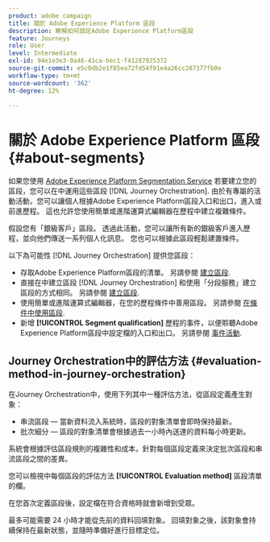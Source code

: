 ```yaml
---
product: adobe campaign
title: 關於 Adobe Experience Platform 區段
description: 瞭解如何設定Adobe Experience Platform區段
feature: Journeys
role: User
level: Intermediate
exl-id: 94e1e3e3-9a46-41ca-bec1-f41287925372
source-git-commit: e5c0db2e1f85ea72fd54f91e4a26cc287377fb0e
workflow-type: tm+mt
source-wordcount: '362'
ht-degree: 12%

---
```


# 關於 Adobe Experience Platform 區段 {#about-segments}

如果您使用 [Adobe Experience Platform Segmentation Service](https://experienceleague.adobe.com/docs/experience-platform/segmentation/home.html?lang=zh-Hant) 若要建立您的區段，您可以在中運用這些區段 [!DNL Journey Orchestration]. 由於有專屬的活動活動，您可以讓個人根據Adobe Experience Platform區段入口和出口，進入或前進歷程。 這也允許您使用簡單或進階運算式編輯器在歷程中建立複雜條件。

假設您有「銀級客戶」區段。 透過此活動，您可以讓所有新的銀級客戶進入歷程，並向他們傳送一系列個人化訊息。 您也可以根據此區段輕鬆建置條件。

以下為可能性 [!DNL Journey Orchestration] 提供您區段：

* 存取Adobe Experience Platform區段的清單。 另請參閱 [建立區段](../segment/creating-a-segment.md).
* 直接在中建立區段 [!DNL Journey Orchestration] 和使用「分段服務」建立區段的方式相同。 另請參閱 [建立區段](../segment/creating-a-segment.md).
* 使用簡單或進階運算式編輯器，在您的歷程條件中善用區段。 另請參閱 [在條件中使用區段](../segment/using-a-segment.md).
* 新增 **[!UICONTROL Segment qualification]** 歷程的事件，以便聆聽Adobe Experience Platform區段中設定檔的入口和出口。 另請參閱 [事件活動](../building-journeys/segment-qualification-events.md).

## Journey Orchestration中的評估方法 {#evaluation-method-in-journey-orchestration}

在Journey Orchestration中，使用下列其中一種評估方法，從區段定義產生對象：

* 串流區段 — 當新資料流入系統時，區段的對象清單會即時保持最新。
* 批次細分 — 區段的對象清單會根據過去一小時內送達的資料每小時更新。

系統會根據評估區段規則的複雜性和成本，針對每個區段定義來決定批次區段和串流區段之間的差異。

您可以檢視中每個區段的評估方法 **[!UICONTROL Evaluation method]** 區段清單的欄。

在您首次定義區段後，設定檔在符合資格時就會新增到受眾。

最多可能需要 24 小時才能從先前的資料回填對象。 回填對象之後，該對象會持續保持在最新狀態，並隨時準備好進行目標定位。